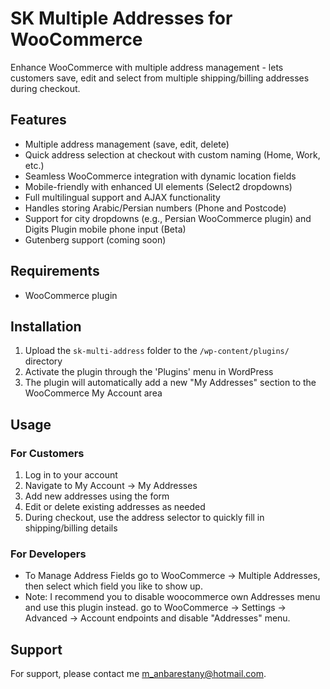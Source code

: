 # SK Multiple Addresses for WooCommerce

Enhance WooCommerce with multiple address management - lets customers save, edit and select from multiple shipping/billing addresses during checkout.

## Features

- Multiple address management (save, edit, delete)
- Quick address selection at checkout with custom naming (Home, Work, etc.)
- Seamless WooCommerce integration with dynamic location fields
- Mobile-friendly with enhanced UI elements (Select2 dropdowns)
- Full multilingual support and AJAX functionality
- Handles storing Arabic/Persian numbers (Phone and Postcode)
- Support for city dropdowns (e.g., Persian WooCommerce plugin) and Digits Plugin mobile phone input (Beta)
- Gutenberg support (coming soon)

## Requirements

- WooCommerce plugin

## Installation

1. Upload the `sk-multi-address` folder to the `/wp-content/plugins/` directory
2. Activate the plugin through the 'Plugins' menu in WordPress
3. The plugin will automatically add a new "My Addresses" section to the WooCommerce My Account area

## Usage

### For Customers

1. Log in to your account
2. Navigate to My Account → My Addresses
3. Add new addresses using the form
4. Edit or delete existing addresses as needed
5. During checkout, use the address selector to quickly fill in shipping/billing details

### For Developers

* To Manage Address Fields go to WooCommerce → Multiple Addresses, then select which field you like to show up.
* Note: I recommend you to disable woocommerce own Addresses menu and use this plugin instead. go to WooCommerce → Settings → Advanced → Account endpoints and disable "Addresses" menu.


## Support

For support, please contact me [m_anbarestany@hotmail.com](mailto:m_anbarestany@hotmail.com).